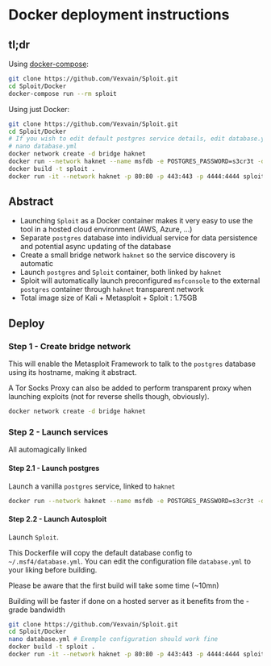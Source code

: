 # Docker deployment instructions

## tl;dr

Using [docker-compose](https://docs.docker.com/compose/install/):

```bash
git clone https://github.com/Vexvain/Sploit.git
cd Sploit/Docker
docker-compose run --rm sploit
```

Using just Docker:

```bash
git clone https://github.com/Vexvain/Sploit.git
cd Sploit/Docker
# If you wish to edit default postgres service details, edit database.yml. Should work out of the box
# nano database.yml
docker network create -d bridge haknet
docker run --network haknet --name msfdb -e POSTGRES_PASSWORD=s3cr3t -d postgres
docker build -t sploit .
docker run -it --network haknet -p 80:80 -p 443:443 -p 4444:4444 sploit
```

## Abstract

- Launching `Sploit` as a Docker container makes it very easy to use the tool in a hosted cloud environment (AWS, Azure, ...)
- Separate `postgres` database into individual service for data persistence and potential async updating of the database
- Create a small bridge network `haknet` so the service discovery is automatic
- Launch `postgres` and `Sploit` container, both linked by `haknet`
- Sploit will automatically launch preconfigured `msfconsole` to the external `postgres` container through `haknet` transparent network
- Total image size of Kali + Metasploit + Sploit : 1.75GB

## Deploy

### Step 1 - Create bridge network

This will enable the Metasploit Framework to talk to the `postgres` database using its hostname, making it abstract.

A Tor Socks Proxy can also be added to perform transparent proxy when launching exploits (not for reverse shells though, obviously).

```bash
docker network create -d bridge haknet
```

### Step 2 - Launch services

All automagically linked

#### Step 2.1 - Launch postgres

Launch a vanilla `postgres` service, linked to `haknet`

```bash
docker run --network haknet --name msfdb -e POSTGRES_PASSWORD=s3cr3t -d postgres
```

#### Step 2.2 - Launch Autosploit

Launch `Sploit`.

This Dockerfile will copy the default database config to `~/.msf4/database.yml`. You can edit the configuration file `database.yml` to your liking before building.

Please be aware that the first build will take some time (~10mn)

Building will be faster if done on a hosted server as it benefits from the -grade bandwidth

```bash
git clone https://github.com/Vexvain/Sploit.git
cd Sploit/Docker
nano database.yml # Exemple configuration should work fine
docker build -t sploit .
docker run -it --network haknet -p 80:80 -p 443:443 -p 4444:4444 sploit
```
